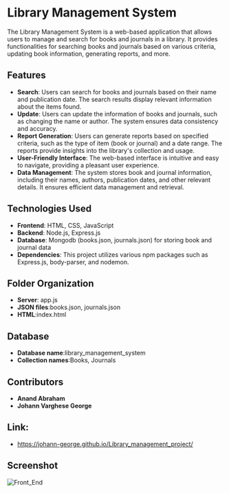 
# Library Management System

The Library Management System is a web-based application that allows users to manage and search for books and journals in a library. It provides functionalities for searching books and journals based on various criteria, updating book information, generating reports, and more.

## Features

- **Search**: Users can search for books and journals based on their name and publication date. The search results display relevant information about the items found.
- **Update**: Users can update the information of books and journals, such as changing the name or author. The system ensures data consistency and accuracy.
- **Report Generation**: Users can generate reports based on specified criteria, such as the type of item (book or journal) and a date range. The reports provide insights into the library's collection and usage.
- **User-Friendly Interface**: The web-based interface is intuitive and easy to navigate, providing a pleasant user experience.
- **Data Management**: The system stores book and journal information, including their names, authors, publication dates, and other relevant details. It ensures efficient data management and retrieval.

## Technologies Used

- **Frontend**: HTML, CSS, JavaScript
- **Backend**: Node.js, Express.js
- **Database**: Mongodb (books.json, journals.json) for storing book and journal data
- **Dependencies**: This project utilizes various npm packages such as Express.js, body-parser, and nodemon.

## Folder Organization
- **Server**: app.js
- **JSON files**:books.json, journals.json
- **HTML**:index.html

## Database
- **Database name**:library_management_system
- **Collection names**:Books, Journals

## Contributors
- **Anand Abraham**
- **Johann Varghese George**

## Link:
- https://johann-george.github.io/Library_management_project/
## Screenshot
![Front_End](https://raw.githubusercontent.com/Johann-George/Library_management_project/master/assets/103820529/9a9dee0d-12cc-4bae-b8c1-ca312a70845f)

